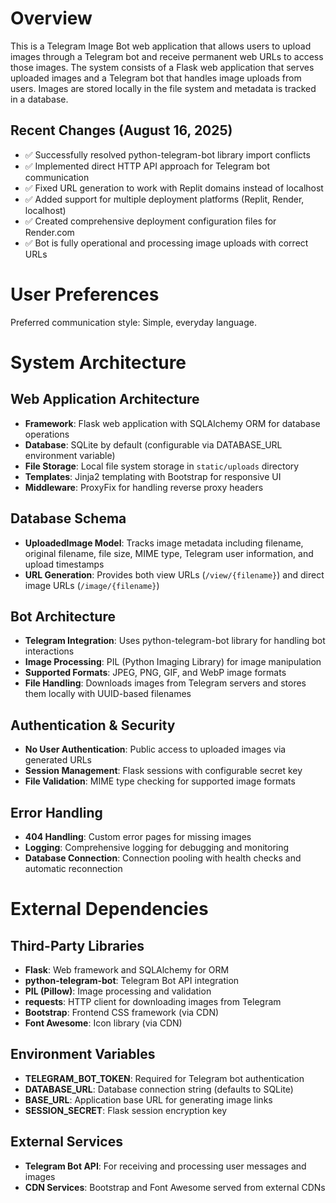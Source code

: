 # Overview

This is a Telegram Image Bot web application that allows users to upload images through a Telegram bot and receive permanent web URLs to access those images. The system consists of a Flask web application that serves uploaded images and a Telegram bot that handles image uploads from users. Images are stored locally in the file system and metadata is tracked in a database.

## Recent Changes (August 16, 2025)
- ✅ Successfully resolved python-telegram-bot library import conflicts
- ✅ Implemented direct HTTP API approach for Telegram bot communication
- ✅ Fixed URL generation to work with Replit domains instead of localhost
- ✅ Added support for multiple deployment platforms (Replit, Render, localhost)
- ✅ Created comprehensive deployment configuration files for Render.com
- ✅ Bot is fully operational and processing image uploads with correct URLs

# User Preferences

Preferred communication style: Simple, everyday language.

# System Architecture

## Web Application Architecture
- **Framework**: Flask web application with SQLAlchemy ORM for database operations
- **Database**: SQLite by default (configurable via DATABASE_URL environment variable)
- **File Storage**: Local file system storage in `static/uploads` directory
- **Templates**: Jinja2 templating with Bootstrap for responsive UI
- **Middleware**: ProxyFix for handling reverse proxy headers

## Database Schema
- **UploadedImage Model**: Tracks image metadata including filename, original filename, file size, MIME type, Telegram user information, and upload timestamps
- **URL Generation**: Provides both view URLs (`/view/{filename}`) and direct image URLs (`/image/{filename}`)

## Bot Architecture
- **Telegram Integration**: Uses python-telegram-bot library for handling bot interactions
- **Image Processing**: PIL (Python Imaging Library) for image manipulation
- **Supported Formats**: JPEG, PNG, GIF, and WebP image formats
- **File Handling**: Downloads images from Telegram servers and stores them locally with UUID-based filenames

## Authentication & Security
- **No User Authentication**: Public access to uploaded images via generated URLs
- **Session Management**: Flask sessions with configurable secret key
- **File Validation**: MIME type checking for supported image formats

## Error Handling
- **404 Handling**: Custom error pages for missing images
- **Logging**: Comprehensive logging for debugging and monitoring
- **Database Connection**: Connection pooling with health checks and automatic reconnection

# External Dependencies

## Third-Party Libraries
- **Flask**: Web framework and SQLAlchemy for ORM
- **python-telegram-bot**: Telegram Bot API integration
- **PIL (Pillow)**: Image processing and validation
- **requests**: HTTP client for downloading images from Telegram
- **Bootstrap**: Frontend CSS framework (via CDN)
- **Font Awesome**: Icon library (via CDN)

## Environment Variables
- **TELEGRAM_BOT_TOKEN**: Required for Telegram bot authentication
- **DATABASE_URL**: Database connection string (defaults to SQLite)
- **BASE_URL**: Application base URL for generating image links
- **SESSION_SECRET**: Flask session encryption key

## External Services
- **Telegram Bot API**: For receiving and processing user messages and images
- **CDN Services**: Bootstrap and Font Awesome served from external CDNs